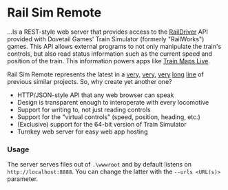 # Rail Sim Remote

...Is a REST-style web server that provides access to the
[RailDriver](http://raildriver.com/products/raildriver.php) API provided with
Dovetail Games' Train Simulator (formerly "RailWorks") games. This API allows
external programs to not only manipulate the train's controls, but also read
status information such as the current speed and position of the train. This
information powers apps like
[Train Maps Live](https://web.archive.org/web/20180704124447/http://haywardstudios.co.uk/train-maps-live/).

Rail Sim Remote represents the latest in a
[very,](https://github.com/cheesestraws/rdip)
[very,](https://github.com/alios/raildriver)
[very](https://www.trainsim.com/vbts/showthread.php?325000-TSConductor-Train-Simulator-TCP-Interface)
[long](https://github.com/piotrkilczuk/py-raildriver)
[line](https://github.com/reallyinsane/trainsimulator-controller)
of previous similar projects. So, why create yet another one?

* HTTP/JSON-style API that any web browser can speak
* Design is transparent enough to interoperate with every locomotive
* Support for writing to, not just reading controls
* Support for the "virtual controls" (speed, position, heading, etc.)
* (Exclusive) support for the 64-bit version of Train Simulator
* Turnkey web server for easy web app hosting

### Usage

The server serves files out of `.\wwwroot` and by default listens on
`http://localhost:8888`. You can change the latter with the `--urls <URL(s)>`
parameter.